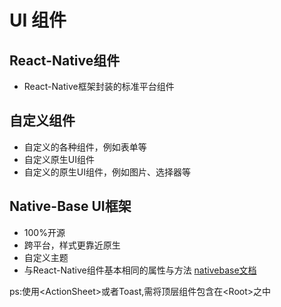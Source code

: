 # UI 组件

##  React-Native组件
*   React-Native框架封装的标准平台组件
##  自定义组件
*   自定义的各种组件，例如表单等
*   自定义原生UI组件
*   自定义的原生UI组件，例如图片、选择器等
##  Native-Base UI框架
*   100%开源
*   跨平台，样式更靠近原生
*   自定义主题
*   与React-Native组件基本相同的属性与方法
[nativebase文档](https://docs.nativebase.io/ "nativebase")

ps:使用&lt;ActionSheet&gt;或者Toast,需将顶层组件包含在&lt;Root&gt;之中


